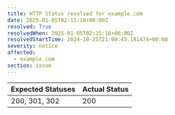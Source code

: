 ```yaml
---
title: HTTP Status resolved for example.com
date: 2025-01-05T02:15:18+00:00Z
resolved: True
resolvedWhen: 2025-01-05T02:15:18+00:00Z
resolvedStartTime: 2024-10-25T21:09:43.191474+00:00
severity: notice
affected:
  - example.com
section: issue
---
```


| Expected Statuses | Actual Status  |
|-------------------|----------------|
| 200, 301, 302 | 200 |
